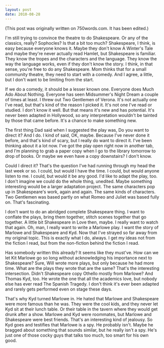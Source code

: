 ```yaml
---
layout: post
date: 2010-08-28
--- 
```


(This post was originally written on 750words.com. It has been edited.)

I'm still trying to convince the theatre to do Shakespeare. Or any of the classics, really? Sophocles? Is that a bit too much? Shakespeare, I think, is easy because everyone knows it. Maybe they don't know A Winter's Tale and maybe they're never actually read Hamlet, but Shakespeare is familiar. They know the tropes and the characters and the language. They know the way the language works, even if they don't know the story. I think, in that sense, you're free to do any Shakespeare. Mom thinks that for a small community theatre, they need to start with a comedy. And I agree, a little, but I don't want to be limiting from the start.

If we do a comedy, it should be a lesser known one. Everyone does Much Ado About Nothing. Everyone has seen Midsummer's Night Dream a couple of times at least. I threw out Two Gentlemen of Verona. It's not actually one I've read, but that's kind of the reason I picked it. It's not one I've read or studied. I don't know it well. But that means it's new and has potential. It's never been adapted in Hollywood, so any interpretation wouldn't be tainted by those that came before. It's a chance to make something new.

The first thing Dad said when I suggested the play was, Do you want to direct it? And I do. I kind of said, OK, maybe. Because I've never done it before, and that's kind of scary, but I really do want to direct it. I've been thinking about it a lot now. I've got the play open right now in another tab, and I'm planning to grab a paper copy when I go to the library tomorrow to drop of books. Or maybe we even have a copy downstairs? I don't know. 

Could I direct it? That's the question I've had running through my head the last week or so. I could, but would I have the time. I could, but would anyone listen to me. I could, but would it be any good. I'd like to adapt the play, too. I don't imagine we could do the whole thing, unedited. Maybe something interesting would be a larger adaptation project. The same characters pop up in Shakespeare's work, again and again. The same kinds of characters. Two Gentlemen was based partly on what Romeo and Juliet was based fully on. That's fascinating.

I don't want to do an abridged complete Shakespeare thing. I want to conflate the plays, bring them together, stitch scenes together that go together. A little bit Shakespeare in Love then, maybe. I really want to watch that again. Oh, man, I really want to write a Marlowe play. I want the story of Marlowe and Shakespeare and Kyd. Now that I've strayed so far away from my original topic. This is exactly what I do, always. I get my ideas not from the fiction I read, but from the non-fiction behind the fiction I read.

Has somebody written this already? It seems like they must've. How can we let Kit Marlowe go so long without acknowledging his importance next to Shakespeare? Sure, Will wrote more plays, but only because he had more time. What are the plays they wrote that are the same? That's the interesting intersection. Didn't Shakespeare copy Othello mostly from Marlowe? And Thomas Kyd, too. He wrote the one that all the academics love, but nobody else has ever read The Spanish Tragedy. I don't think it's ever been adapted and rarely gets performed even on stage these days.

That's why Kyd turned Marlowe in. He hated that Marlowe and Shakespeare were more famous than he was. They were the cool kids, and they never let Kyd sit at their lunch table. Or their table in the tavern where they would get drunk after a show. Marlowe and Kyd were roommates, but Marlowe and Shakespeare were best friends. That's an interesting kind of jealousy. So Kyd goes and testifies that Marlowe is a spy. He probably isn't. Maybe he bragged about something that sounds similar, but he really isn't a spy. He's just one of those cocky guys that talks too much, too smart for his own good.
